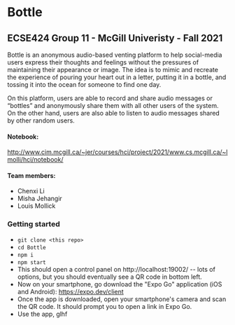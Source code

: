 # Bottle
## ECSE424 Group 11 - McGill Univeristy - Fall 2021

Bottle is an anonymous audio-based venting platform to help social-media users express their thoughts and feelings without the pressures of maintaining their appearance or image. The idea is to mimic and recreate the experience of pouring your heart out in a letter, putting it in a bottle, and tossing it into the ocean for someone to find one day.

On this platform, users are able to record and share audio messages or “bottles” and anonymously share them with all other users of the system. On the other hand, users are also able to listen to audio messages shared by other random users.

#### Notebook: 
http://www.cim.mcgill.ca/~jer/courses/hci/project/2021/www.cs.mcgill.ca/~lmolli/hci/notebook/

#### Team members:
- Chenxi Li
- Misha Jehangir 
- Louis Mollick

### Getting started
- `git clone <this repo>`
- `cd Bottle`
- `npm i`
- `npm start`
- This should open a control panel on http://localhost:19002/ -- lots of options, but you should eventually see a QR code in bottom left.
- Now on your smartphone, go download the "Expo Go" application (iOS and Android): https://expo.dev/client
- Once the app is downloaded, open your smartphone's camera and scan the QR code. It should prompt you to open a link in Expo Go.
- Use the app, glhf
